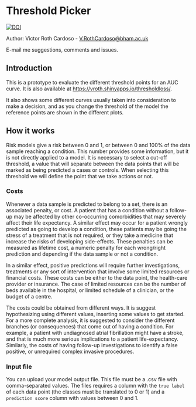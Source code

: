 # Threshold Picker

[![DOI](https://zenodo.org/badge/334302729.svg)](https://zenodo.org/badge/latestdoi/334302729)

Author: Victor Roth Cardoso - V.RothCardoso@bham.ac.uk

E-mail me suggestions, comments and issues.

## Introduction

This is a prototype to evaluate the different threshold points for an AUC curve. It is also available at https://vroth.shinyapps.io/thresholdloss/.

It also shows some different curves usually taken into consideration to make a decision, and as you change the threshold of the model the reference points are shown in the different plots.

## How it works

Risk models give a risk between 0 and 1, or between 0 and 100% of the data sample reaching a condition. This number provides some information, but it is not directly applied to a model. It is necessary to select a cut-off threshold, a value that will separate between the data points that will be marked as being predicted a cases or controls. When selecting this threshold we will define the point that we take actions or not.

### Costs

Whenever a data sample is predicted to belong to a set, there is an associated penalty, or cost. A patient that has a condition without a follow-up may be affected by other co-occurring comorbidities that may severely affect their life expectancy. A similar effect may occur for a patient wrongly predicted as going to develop a condition, these patients may be going the stress of a treatment that is not required, or they take a medicine that increase the risks of developing side-effects. These penalties can be measured as lifetime cost, a numeric penalty for each wrong/right prediction and depending if the data sample or not a condition.

In a similar effect, positive predictions will require further investigations, treatments or any sort of intervention that involve some limited resources or financial costs. These costs can be either to the data point, the health-care provider or insurance. The case of limited resources can be the number of beds available in the hospital, or limited schedule of a clinician, or the budget of a centre.

The costs could be obtained from different ways. It is suggest hypothesizing using different values, inserting some values to get started. For a more complete analysis, it is suggested to consider the different branches (or consequences) that come out of having a condition. For example, a patient with undiagnosed atrial fibrillation might have a stroke, and that is much more serious implications to a patient life-expectancy. Similarly, the costs of having follow-up investigations to identify a false positive, or unrequired complex invasive procedures.

### Input file

You can upload your model output file. This file must be a .csv file with comma-separated values. 
The files requires a column with the `true label` of each data point (the classes must be translated to 0 or 1) and a `prediction score` column with values between 0 and 1.

